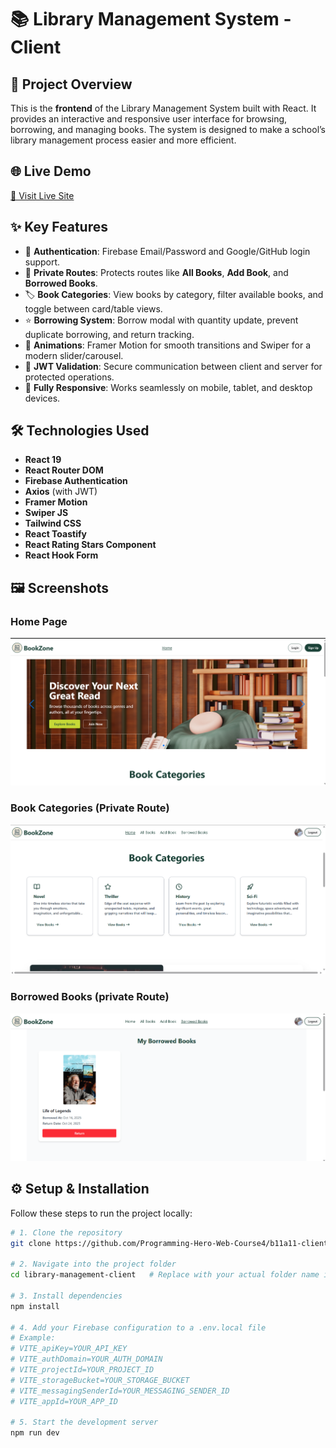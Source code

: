 # 📚 Library Management System - Client

## 📝 Project Overview  
This is the **frontend** of the Library Management System built with React. It provides an interactive and responsive user interface for browsing, borrowing, and managing books. The system is designed to make a school’s library management process easier and more efficient.

## 🌐 Live Demo  
[🔗 Visit Live Site](https://library-management-31a51.web.app/)

## ✨ Key Features  
- 🔐 **Authentication**: Firebase Email/Password and Google/GitHub login support.  
- 📑 **Private Routes**: Protects routes like **All Books**, **Add Book**, and **Borrowed Books**.  
- 🏷 **Book Categories**: View books by category, filter available books, and toggle between card/table views.  
- ⭐ **Borrowing System**: Borrow modal with quantity update, prevent duplicate borrowing, and return tracking.  
- 🎨 **Animations**: Framer Motion for smooth transitions and Swiper for a modern slider/carousel.  
- 🔄 **JWT Validation**: Secure communication between client and server for protected operations.  
- 📱 **Fully Responsive**: Works seamlessly on mobile, tablet, and desktop devices.  

## 🛠️ Technologies Used  
- **React 19**  
- **React Router DOM**  
- **Firebase Authentication**  
- **Axios** (with JWT)  
- **Framer Motion**  
- **Swiper JS**  
- **Tailwind CSS**  
- **React Toastify**  
- **React Rating Stars Component**  
- **React Hook Form**  

## 🖼️ Screenshots 
### Home Page 
![Home Page](./screenshort-Home.png) 
### Book Categories (Private Route) 
![Book Categories](./Screenshot-Book%20Categories.png)
### Borrowed Books (private Route)
![Browse details Tips](./screenshort-Borrowed%20Books.png)

## ⚙️ Setup & Installation  
Follow these steps to run the project locally:  

```bash
# 1. Clone the repository
git clone https://github.com/Programming-Hero-Web-Course4/b11a11-client-side-chaitet23

# 2. Navigate into the project folder
cd library-management-client   # Replace with your actual folder name if different

# 3. Install dependencies
npm install

# 4. Add your Firebase configuration to a .env.local file
# Example:
# VITE_apiKey=YOUR_API_KEY
# VITE_authDomain=YOUR_AUTH_DOMAIN
# VITE_projectId=YOUR_PROJECT_ID
# VITE_storageBucket=YOUR_STORAGE_BUCKET
# VITE_messagingSenderId=YOUR_MESSAGING_SENDER_ID
# VITE_appId=YOUR_APP_ID

# 5. Start the development server
npm run dev
